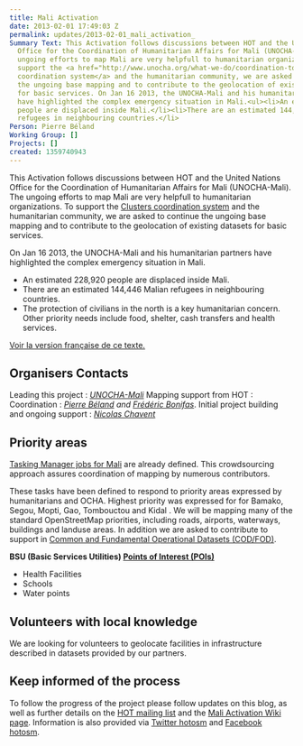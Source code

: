 ```yaml
---
title: Mali Activation
date: 2013-02-01 17:49:03 Z
permalink: updates/2013-02-01_mali_activation_
Summary Text: This Activation follows discussions between HOT and the United Nations
  Office for the Coordination of Humanitarian Affairs for Mali (UNOCHA-Mali). The
  ungoing efforts to map Mali are very helpfull to humanitarian organizations.  To
  support the <a href="http://www.unocha.org/what-we-do/coordination-tools/cluster-coordination">Clusters
  coordination system</a> and the humanitarian community, we are asked to continue
  the ungoing base mapping and to contribute to the geolocation of existing datasets
  for basic services. On Jan 16 2013, the UNOCHA-Mali and his humanitarian partners
  have highlighted the complex emergency situation in Mali.<ul><li>An estimated 228,920
  people are displaced inside Mali.</li><li>There are an estimated 144,446 Malian
  refugees in neighbouring countries.</li>
Person: Pierre Béland
Working Group: []
Projects: []
created: 1359740943
---
```


This Activation follows discussions between HOT and the United Nations Office for the Coordination of Humanitarian Affairs for Mali (UNOCHA-Mali). The ungoing efforts to map Mali are very helpfull to humanitarian organizations.  To support the <a href="http://www.unocha.org/what-we-do/coordination-tools/cluster-coordination">Clusters coordination system</a> and the humanitarian community, we are asked to continue the ungoing base mapping and to contribute to the geolocation of existing datasets for basic services. 

On Jan 16 2013, the UNOCHA-Mali and his humanitarian partners have highlighted the complex emergency situation in Mali.
<ul>
<li>An estimated 228,920 people are displaced inside Mali.</li>
<li>There are an estimated 144,446 Malian refugees in neighbouring countries.</li>
<li>The protection of civilians in the north is a key humanitarian concern. Other priority needs include food, shelter, cash transfers and health services.</li>
</ul>

<a href="http://hot.openstreetmap.org/updates/2013-02-01_activation_pour_le_mali">Voir la version française de ce texte.</a>


<h2>Organisers Contacts</h2>

Leading this project : <em><a href="mailto:ochamali@un.org">UNOCHA-Mali</a></em>
Mapping support from HOT : 
Coordination : <em><a href="mailto:pierre.beland@hotosm.org">Pierre Béland</a> and <a href="mailto:Frederic. Bonifas@hotosm.org">Frédéric Bonifas</a></em>.
Initial project building and ongoing support : <em><a href="mailto:Nicolas.Chavent@hotosm.org">Nicolas Chavent</a></em>

<h2>Priority areas</h2>

<a href="http://tasks.hotosm.org/#all/Mali">Tasking Manager jobs for Mali</a> are already defined. This crowdsourcing approach assures coordination of mapping by numerous contributors.

These tasks have been defined to respond  to priority areas expressed by humanitarians and OCHA. Highest priority was expressed for for Bamako, Segou, Mopti, Gao, Tombouctou and Kidal .  We will be mapping many of the standard OpenStreetMap priorities, including roads, airports, waterways, buildings and landuse areas. In addition we are asked to contribute to support in <a href="http://cod.humanitarianresponse.info/about">Common and Fundamental Operational Datasets (COD/FOD)</a>.

<b>BSU (Basic Services Utilities) <a href="http://en.wikipedia.org/wiki/Point_of_interest">Points of Interest (POIs)</a></b>
<ul>
<li>Health Facilities</li>
<li>Schools</li>
<li>Water points</li>
</ul>

<h2>Volunteers with local knowledge</h2> 

We are looking for volunteers to geolocate facilities in infrastructure described in datasets provided by our partners.

<h2>Keep informed of the process</h2>
To follow the progress of the project please follow updates on this blog, as well as further details on the <a href="http://lists.openstreetmap.org/listinfo/hot">HOT mailing list</a> and the <a href="http://wiki.openstreetmap.org/wiki/2012_Mali_Crisis">Mali Activation Wiki page</a>. Information is also provided via  <a href="http://twitter.com/hotosm">Twitter hotosm</a> and  <a href="http://www.facebook.com/hotosm">Facebook hotosm</a>.

